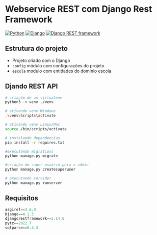 # Webservice REST com Django Rest Framework

[![Python](https://img.shields.io/badge/Python-v3.11-blue)](https://www.python.org/downloads/release/python-3111/)
[![Django](https://img.shields.io/badge/Django-v4.1.5-orange)](https://docs.djangoproject.com/en/4.1/)
[![Django REST framework](https://img.shields.io/badge/Django_Rest_Framework-v3.14.0-red)](https://www.django-rest-framework.org/)

## Estrutura do projeto

- Projeto criado com o Django
- `config` módulo com configurações do projeto
- `escola` modulo com entidades do dominio escola

## Djando REST API
```bash
# criação de um virtualenv
python3 -m venv ./venv

# ativando venv Windows
.\venv\Scripts\activate

# ativando venv Linux/Mac
source /bin/scripts/activate

# instalando dependencias
pip install -r requires.txt

#executando migrations
python manage.py migrate

#criação do super usuário para o admin
python manage.py createsuperuser

# executando servidor
python manage.py runserver
```

## Requisitos

```python
asgiref==3.6.0
Django==4.1.5
djangorestframework==3.14.0
pytz==2022.7
sqlparse==0.4.3
```

